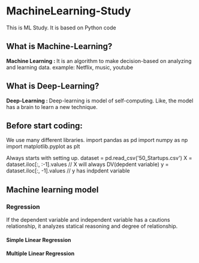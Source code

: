 # MachineLearning-Study
This is ML Study. It is based on Python code


## What is Machine-Learning?
<b>Machine Learning : </b>It is an algorithm to make decision-based on analyzing and learning data.
example: Netflix, music, youtube

## What is Deep-Learning?
<b>Deep-Learning : </b> Deep-learning is model of self-computing. Like, the model has a brain to learn a new technique.


## Before start coding:
We use many different libraries.
  import pandas as pd
  import numpy as np
  import matplotlib.pyplot as plt
  
Always starts with setting up.
  dataset = pd.read_csv('50_Startups.csv')
  X = dataset.iloc[:, :-1].values // X will always DV(depdent variable)
  y = dataset.iloc[:, -1].values // y has indpdent variable

## Machine learning model
### Regression
If the dependent variable and independent variable has a cautions relationship, it analyzes statical reasoning and degree of relationship.

#### Simple Linear Regression

#### Multiple Linear Regression
 
